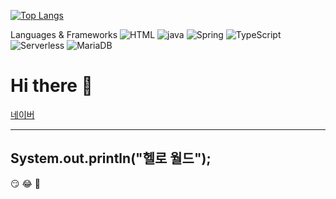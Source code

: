 


[![Top Langs](https://github-readme-stats.vercel.app/api/top-langs/?username=jungday5ung&layout=compact)](https://github.com/jungday5ung/github-readme-stats)


Languages & Frameworks
![HTML](https://img.shields.io/badge/-HTML-123456?style=flat-square&logo=HTML&logoColor=black)
![java](https://img.shields.io/badge/-java-007396?style=flat&logo=Java&logoColor=ffffff)
![Spring](https://img.shields.io/badge/-Spring-6DB33F?style=for-the-badge&logo=Spring&logoColor=white)
![TypeScript](https://img.shields.io/badge/-TypeScript-3178C6?style=flat-square&logo=TypeScript&logoColor=white)
![Serverless](https://img.shields.io/badge/-Serverless-FD5750?style=flat-square&logo=Serverless&logoColor=magenta)
![MariaDB](https://img.shields.io/badge/-MariaDB-1F305F?style=flat-square&logo=mariadb&logoColor=white)
 ​





# Hi there 👋


[네이버](https://www.naver.com)

---
System.out.println("헬로 월드");
---

:smirk:
:joy:
:angel:


